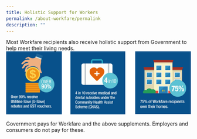 ```yaml
---
title: Holistic Support for Workers
permalink: /about-workfare/permalink
description: ""
---
```

Most Workfare recipients also receive holistic support from Government to help meet their living needs.
![workfare recipients](/images/AboutWF10.png)

Government pays for Workfare and the above supplements. Employers and consumers do not pay for these.

